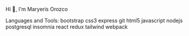 Hi 👋, I'm Maryeris Orozco

<!--
I am a Full Stack Web Developer 

- 🔭 I worked on this project ShopConnect
- 🌱 I’m currently learning PHP
- 👯 I’m looking to collaborate on some project where I can help with my knowledge and learn from others.
- 💬 Ask me about Whatever you wish, I read you.
- 📫 How to reach me: maryeris527@gmail.com
-->
Languages and Tools:
bootstrap css3 express git html5 javascript  nodejs postgresql insomnia react redux tailwind webpack
